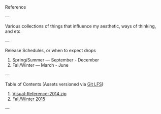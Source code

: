 Reference

—

Various collections of things that influence my aesthetic, ways of thinking, and etc.

—

Release Schedules, or when to expect drops

1. Spring/Summer — September - December
2. Fall/Winter — March - June

—

Table of Contents (Assets versioned via [Git LFS](https://git-lfs.github.com/))

1. [Visual-Reference-2014.zip](https://github.com/edouerd/reference/releases/tag/v1.0)
2. [Fall/Winter 2015](https://github.com/edouerd/reference/releases/tag/v1.5)

—

